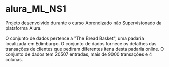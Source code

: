 # alura_ML_NS1
Projeto desenvolvido durante o curso Aprendizado não Supervisionado da plataforma Alura.

O conjunto de dados pertence a "The Bread Basket", uma padaria localizada em Edimburgo. O conjunto de dados fornece os detalhes das transações de clientes que pediram diferentes itens desta padaria online. O conjunto de dados tem 20507 entradas, mais de 9000 transações e 4 colunas.
